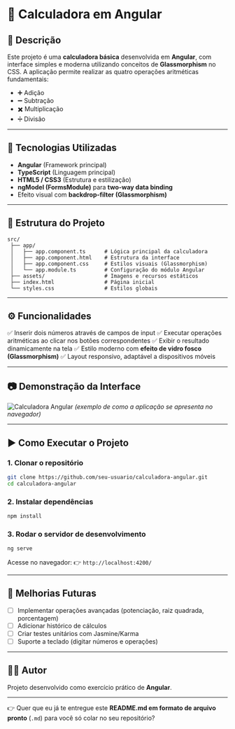 # 📘 Calculadora em Angular

## 📌 Descrição

Este projeto é uma **calculadora básica** desenvolvida em **Angular**, com interface simples e moderna utilizando conceitos de **Glassmorphism** no CSS.
A aplicação permite realizar as quatro operações aritméticas fundamentais:

* ➕ Adição
* ➖ Subtração
* ✖️ Multiplicação
* ➗ Divisão

---

## 🚀 Tecnologias Utilizadas

* **Angular**  (Framework principal)
* **TypeScript** (Linguagem principal)
* **HTML5 / CSS3** (Estrutura e estilização)
* **ngModel (FormsModule)** para **two-way data binding**
* Efeito visual com **backdrop-filter (Glassmorphism)**

---

## 📂 Estrutura do Projeto

```
src/
 ├── app/
 │   ├── app.component.ts      # Lógica principal da calculadora
 │   ├── app.component.html    # Estrutura da interface
 │   ├── app.component.css     # Estilos visuais (Glassmorphism)
 │   └── app.module.ts         # Configuração do módulo Angular
 ├── assets/                   # Imagens e recursos estáticos
 ├── index.html                # Página inicial
 └── styles.css                # Estilos globais
```

---

## ⚙️ Funcionalidades

✅ Inserir dois números através de campos de input
✅ Executar operações aritméticas ao clicar nos botões correspondentes
✅ Exibir o resultado dinamicamente na tela
✅ Estilo moderno com **efeito de vidro fosco (Glassmorphism)**
✅ Layout responsivo, adaptável a dispositivos móveis

---

## 📷 Demonstração da Interface

![Calculadora Angular](./docs/demo.png)
*(exemplo de como a aplicação se apresenta no navegador)*

---

## ▶️ Como Executar o Projeto

### 1. Clonar o repositório

```bash
git clone https://github.com/seu-usuario/calculadora-angular.git
cd calculadora-angular
```

### 2. Instalar dependências

```bash
npm install
```

### 3. Rodar o servidor de desenvolvimento

```bash
ng serve
```

Acesse no navegador:
👉 `http://localhost:4200/`

---

## 🔮 Melhorias Futuras

* [ ] Implementar operações avançadas (potenciação, raiz quadrada, porcentagem)
* [ ] Adicionar histórico de cálculos
* [ ] Criar testes unitários com Jasmine/Karma
* [ ] Suporte a teclado (digitar números e operações)

---

## 👨‍💻 Autor

Projeto desenvolvido como exercício prático de **Angular**.

---

👉 Quer que eu já te entregue este **README.md em formato de arquivo pronto** (`.md`) para você só colar no seu repositório?

